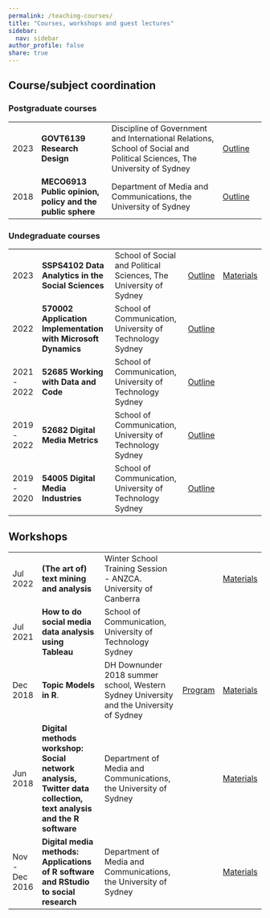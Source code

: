 ```yaml
---
permalink: /teaching-courses/
title: "Courses, workshops and guest lectures"
sidebar:
  nav: sidebar
author_profile: false
share: true
---
```


## Course/subject coordination

### Postgraduate courses

|      |      |      |      |      |
|---|---|---|---|---|
| 2023  | **GOVT6139 Research Design**  | Discipline of Government and International Relations, School of Social and Political Sciences, The University of Sydney  | [Outline](https://www.sydney.edu.au/units/GOVT6139)  |   |
 | 2018 | **MECO6913 Public opinion, policy and the public sphere** | Department of Media and Communications, the University of Sydney | [Outline](https://www.sydney.edu.au/units/MECO6913)
  
### Undegraduate courses

|      |      |      |      |      |
|---|---|---|---|---|
| 2023 | **SSPS4102 Data Analytics in the Social Sciences** | School of Social and Political Sciences, The University of Sydney | [Outline](https://www.sydney.edu.au/units/SSPS4102) | [Materials](https://fraba.github.io/SSPS4102/)
| 2022 | **570002 Application Implementation with Microsoft Dynamics** |  School of Communication, University of Technology Sydney |  [Outline](https://handbook.uts.edu.au/subjects/details/570002) | |
| 2021 - 2022 | **52685 Working with Data and Code** | School of Communication, University of Technology Sydney |  [Outline](https://handbook.uts.edu.au/subjects/52685)| |
| 2019 - 2022 | **52682 Digital Media Metrics** | School of Communication, University of Technology Sydney |  [Outline](https://handbook.uts.edu.au/subjects/52682)| |
| 2019 - 2020 | **54005 Digital Media Industries** | School of Communication, University of Technology Sydney |  [Outline](https://handbook.uts.edu.au/subjects/54005) | |
  
## Workshops

|      |      |      |      |      |
|---|---|---|---|---|
| Jul 2022 | **(The art of) text mining and analysis** | Winter School Training Session - ANZCA. University of Canberra | | [Materials](https://fraba.github.io/2022-ANZCA-workshop-The-art-of-text-analysis/)|
|  Jul 2021 | **How to do social media data analysis using Tableau** | School of Communication, University of Technology Sydney | | |
| Dec 2018 | **Topic Models in R**. | DH Downunder 2018 summer school, Western Sydney University and the University of Sydney |[Program](https://www.westernsydney.edu.au/dhrg/digital_humanities/dh_downunder/past_events/dh_downunder_2018) |  [Materials](https://digital-methods-sydney.github.io/ws-201812/) |
| Jun 2018 | **Digital methods workshop: Social network analysis, Twitter data collection, text analysis and the R software** | Department of Media and Communications, the University of Sydney | | [Materials](https://digital-methods-sydney.github.io/ws-201806/)|
| Nov - Dec 2016 | **Digital media methods: Applications of R software and RStudio to social research** | Department of Media and Communications, the University of Sydney | | [Materials](https://fraba.github.io/digital_media_methods_sydney/)
